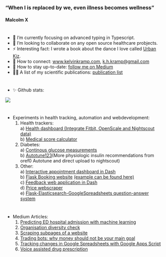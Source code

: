 # 
### “When I is replaced by we, even illness becomes wellness” 
#### Malcolm X
#

#
- 🌱 I’m currently focusing on advanced typing in Typescript. 
- :hospital: I’m looking to collaborate on any open source healthcare probjects.
- ⚡ Interesting fact: I wrote a book about the dance I love called [Urban Kiz](https://books.google.nl/books?id=Y65CEAAAQBAJ&printsec=copyright&redir_esc=y#v=onepage&q&f=false).  
- 🔗 How to connect: www.kelvinkramp.com, k.h.kramp@gmail.com
- :newspaper: How to stay up-to-date: [follow me on Medium](https://k-h-kramp.medium.com/)
- 👨‍💻 A list of my scientific publications: [publication list](https://www.kelvinkramp.com/publications) 

#
- ✨ Github stats: 
<img src="https://github-readme-stats.vercel.app/api?username=KelvinKramp&&show_icons=true&title_color=ffffff&icon_color=bb2acf&text_color=daf7dc&bg_color=151515">

#
- Experiments in health tracking, automation and webdevelopment:
  1) Health trackers:<br>
      a) [Health dashboard (Integrate Fitbit, OpenScale and Nightscout data)](https://github.com/KelvinKramp/healthdashboard)<br>
      b) [Medical score calculator](https://github.com/KelvinKramp/OPS-calculator)<br>
  2) Diabetes:<br>
      a) [Continous glucose measurements](https://towardsdatascience.com/how-to-hack-a-glucose-sensor-ebaaf2238170)<br>
      b) [Autotune123](https://github.com/KelvinKramp/Autotune123)(More physiologic insulin recommendations from oref0 Autotune and direct upload to nightscout)<br>
  3) Other:<br>
      a) [Interactive appointment dashboard in Dash](https://github.com/KelvinKramp/appointments-dashboard)<br>
      b) [Flask Booking website](https://github.com/KelvinKramp/rijX) [(example can be found here)](https://www.rijrotterdam.nl) <br>
      c) [Feedback web application in Dash](https://github.com/KelvinKramp/BookFeedback)<br>
      d) [Price webscraper](https://github.com/KelvinKramp/scrape-driverse-license-medical-check-prices)<br>
      e) [Flask-Elasticsearch-GoogleSpreadsheets question-answer system](https://github.com/KelvinKramp/flask-searchform-elasticsearch)<br>

#
- Medium Articles:
  1) [Predicting ED hospital admission with machine learning](https://k-h-kramp.medium.com/machine-learning-prediction-of-hospital-admission-of-emergency-department-patients-d6afb1b40602)
  2) [Organisation diversity check](https://k-h-kramp.medium.com/organisation-diversity-check-in-python-87d3ec2c725b)
  3) [Scraping subpages of a website](https://k-h-kramp.medium.com/organisation-diversity-check-in-python-87d3ec2c725b) 
  4) [Trading bots: why money should not be your main goal](https://k-h-kramp.medium.com/trading-bots-b479d08a31a2)
  5) [Tracking changes in Google Spreadsheets with Google Apps Script](https://k-h-kramp.medium.com/automated-work-progress-tracking-88f4fde1acaf)
  6) [Voice assisted drug prescription](https://python.plainenglish.io/prescribing-drugs-with-a-python-voice-assistant-3763f2561081)




